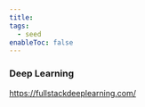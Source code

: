 ```yaml
---
title: 
tags:
  - seed
enableToc: false
---
```

### Deep Learning 
https://fullstackdeeplearning.com/
